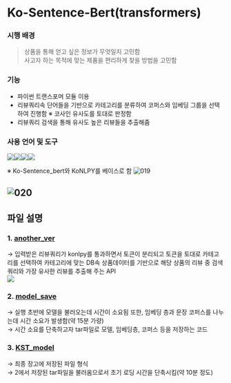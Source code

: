 # Ko-Sentence-Bert(transformers)
### 시행 배경
> 상품을 통해 얻고 싶은 정보가 무엇일지 고민함<br>
> 사고자 하는 목적에 맞는 제품을 편리하게 찾을 방법을 고민함

### 기능
- 파이썬 트랜스포머 모듈 이용
- 리뷰쿼리속 단어들을 기반으로 카테고리를 분류하여 코퍼스와 임베딩 그룹을 선택하여 진행함
※ 코사인 유사도를 토대로 판정함
- 리뷰쿼리 검색을 통해 유사도 높은 리뷰들을 추출해줌

### 사용 언어 및 도구
<img src="http://img.shields.io/badge/Python-3776AB?style=round&logo=Python&logoColor=white" /><img src="http://img.shields.io/badge/PyTorch-EE4C2C?style=round&logo=PyTorch&logoColor=white" /><img src="http://img.shields.io/badge/Jupyter-F37626?style=round&logo=Jupyter&logoColor=white" /><img src="http://img.shields.io/badge/GitHub-181717?style=round&logo=GitHub&logoColor=white" />

※ Ko-Sentence_bert와 KoNLPY를 베이스로 함
![019](https://user-images.githubusercontent.com/114147352/230918869-9cf820ef-72d6-46d5-9171-03debfffdfc6.jpg)

![020](https://user-images.githubusercontent.com/114147352/230919125-224a402c-bff7-48d8-87c1-da25aed9d87a.jpg)
----
<h2> 파일 설명</h2>
<h3>
1. <a href="https://github.com/xhdixhfl/Goggles_project/blob/main/model/another_ver.py">another_ver</a> 
</h3>
→ 입력받은 리뷰쿼리가 konlpy를 통과하면서 토큰이 분리되고 토큰을 토대로 카테고리를 선택하여 카테고리에 맞는 DB속 상품데이터를 기반으로 해당 상품의 리뷰 중 검색 쿼리와 가장 유사한 리뷰를 추출해 주는 API <br>
  <img src="https://user-images.githubusercontent.com/114147352/230919135-14385767-ffb8-4058-bc1c-b5bbcb1b8ec3.jpg">
<h3>
2. <a href="https://github.com/xhdixhfl/Goggles_project/blob/main/model/model_save.py">model_save</a>
</h3>
→ 실행 초반에 모델을 불러오는데 시간이 소요됨 또한, 임베딩 층과 문장 코퍼스를 나누는데 시간 소요가 발생함(약 15분 가량) <br>
→ 시간 소요를 단축하고자 tar파일로 모델, 임베딩층, 코퍼스 등을 저장하는 코드
<h3>
3. <a href="https://github.com/xhdixhfl/Goggles_project/blob/main/model/KST_model.py">KST_model</a>
</h3>
→ 최종 장고에 저장된 파일 형식<br>
→ 2에서 저장된 tar파일을 불러옴으로서 초기 로딩 시간을 단축시킴(약 10분 정도)
